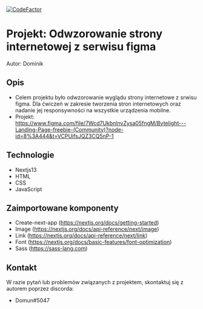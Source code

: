 [![CodeFactor](https://www.codefactor.io/repository/github/domun335/bytelight/badge)](https://www.codefactor.io/repository/github/domun335/bytelight)

# Projekt: Odwzorowanie strony internetowej z serwisu figma

Autor: Dominik

## Opis

- Celem projektu było odwzorowanie wyglądu strony internetowe z srwisu figma. Dla ćwiczeń w zakresie tworzenia stron internetowych oraz nadanie jej responsywności na wszystkie urządzenia mobilne.
- Projekt: https://www.figma.com/file/7Wcd7UkbnlnvZysa05fngM/Bytelight---Landing-Page-freebie-(Community)?node-id=8%3A444&t=VCPUifsJQZ3CQ5nP-1

## Technologie

- Nextjs13
- HTML
- CSS
- JavaScript

## Zaimportowane komponenty

- Create-next-app (https://nextjs.org/docs/getting-started)
- Image (https://nextjs.org/docs/api-reference/next/image)
- Link (https://nextjs.org/docs/api-reference/next/link)
- Font (https://nextjs.org/docs/basic-features/font-optimization)
- Sass (https://sass-lang.com)

## Kontakt

W razie pytań lub problemów związanych z projektem, skontaktuj się z autorem poprzez discorda:

- Domun#5047
